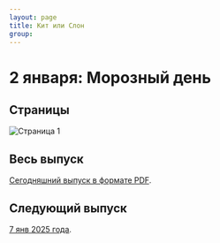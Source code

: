 ```yaml
---
layout: page
title: Кит или Слон
group: 
---
```


# 2 января: Морозный день

## Страницы

![Страница 1](https://www.dropbox.com/scl/fi/00iqcshmpq1jcqkfbz3by/2025-01-02-page001.jpg?rlkey=feaz4yn4herdexerdcppdv7ej&raw=1)

## Весь выпуск

[Сегодняшний выпуск в формате PDF](https://www.dropbox.com/scl/fi/l23k5zp0f71qawjg1lftk/2025-01-02.pdf?rlkey=mvwwvvt7uklxnd71z214ntuc0&raw=1). 

## Следующий выпуск

[7 янв 2025 года](https://kitilislon.github.io/2025-01-07).

